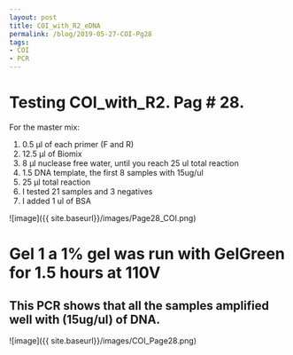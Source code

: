 ```yaml
---
layout: post
title: COI_with_R2_eDNA
permalink: /blog/2019-05-27-COI-Pg28
tags:
- COI
- PCR
---
```


# Testing COI_with_R2. Pag # 28.

For the master mix:

1. 0.5 µl of each primer (F and R)
2. 12.5 µl of Biomix
3. 8 µl nuclease free water, until you reach 25 ul total reaction
4. 1.5 DNA template, the first 8 samples with 15ug/ul
5. 25 µl total reaction
6. I tested 21 samples and 3 negatives
7. I added 1 ul of BSA

![image]({{ site.baseurl}}/images/Page28_COI.png)

# Gel 1 a 1% gel was run with GelGreen for 1.5 hours at 110V

## This PCR shows that all the samples amplified well with (15ug/ul) of DNA.

![image]({{ site.baseurl}}/images/COI_Page28.png)



